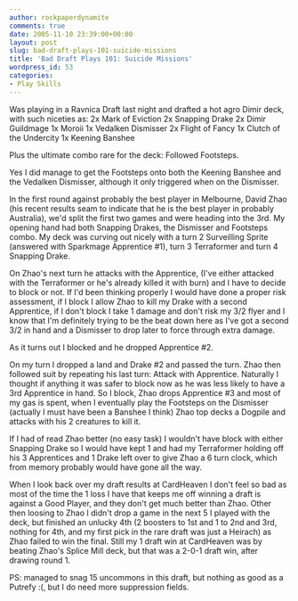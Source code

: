 ```yaml
---
author: rockpaperdynamite
comments: true
date: 2005-11-10 23:39:00+00:00
layout: post
slug: bad-draft-plays-101-suicide-missions
title: 'Bad Draft Plays 101: Suicide Missions'
wordpress_id: 53
categories:
- Play Skills
---
```


Was playing in a Ravnica Draft last night and drafted a hot agro Dimir deck, with such niceties as:
2x Mark of Eviction
2x Snapping Drake
2x Dimir Guildmage
1x Moroii
1x Vedalken Dismisser
2x Flight of Fancy
1x Clutch of the Undercity
1x Keening Banshee

Plus the ultimate combo rare for the deck: Followed Footsteps.

Yes I did manage to get the Footsteps onto both the Keening Banshee and the Vedalken Dismisser, although it only triggered when on the Dismisser.

In the first round against probably the best player in Melbourne, David Zhao (his recent results seam to indicate that he is the best player in probably Australia), we'd split the first two games and were heading into the 3rd. My opening hand had both Snapping Drakes, the Dismisser and Footsteps combo. My deck was curving out nicely with a turn 2 Surveilling Sprite (answered with Sparkmage Apprentice #1), turn 3 Terraformer and turn 4 Snapping Drake.

On Zhao's next turn he attacks with the Apprentice, (I've either attacked with the Terraformer or he's already killed it with burn) and I have to decide to block or not. If I'd been thinking properly I would have done a proper risk assessment, if I block I allow Zhao to kill my Drake with a second Apprentice, if I don't block I take 1 damage and don't risk my 3/2 flyer and I know that I'm definitely trying to be the beat down here as I've got a second 3/2 in hand and a Dismisser to drop later to force through extra damage.

As it turns out I blocked and he dropped Apprentice #2.

On my turn I dropped a land and Drake #2 and passed the turn. Zhao then followed suit by repeating his last turn: Attack with Apprentice. Naturally I thought if anything it was safer to block now as he was less likely to have a 3rd Apprentice in hand. So I block, Zhao drops Apprentice #3 and most of my gas is spent, when I eventually play the Footsteps on the Dismisser (actually I must have been a Banshee I think) Zhao top decks a Dogpile and attacks with his 2 creatures to kill it.

If I had of read Zhao better (no easy task) I wouldn't have block with either Snapping Drake so I would have kept 1 and had my Terraformer holding off his 3 Apprentices and 1 Drake left over to give Zhao a 6 turn clock, which from memory probably would have gone all the way.

When I look back over my draft results at CardHeaven I don't feel so bad as most of the time the 1 loss I have that keeps me off winning a draft is against a Good Player, and they don't get much better than Zhao. Other then loosing to Zhao I didn't drop a game in the next 5 I played with the deck, but finished an unlucky 4th (2 boosters to 1st and 1 to 2nd and 3rd, nothing for 4th, and my first pick in the rare draft was just a Heirach) as Zhao failed to win the final. Still my 1 draft win at CardHeaven was by beating Zhao's Splice Mill deck, but that was a 2-0-1 draft win, after drawing round 1.

PS: managed to snag 15 uncommons in this draft, but nothing as good as a Putrefy :(, but I do need more suppression fields.
